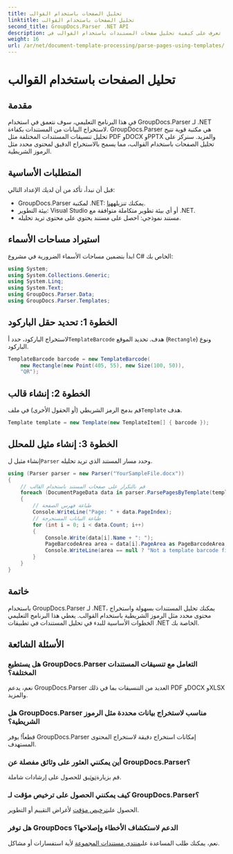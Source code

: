 ```yaml
---
title: تحليل الصفحات باستخدام القوالب
linktitle: تحليل الصفحات باستخدام القوالب
second_title: GroupDocs.Parser .NET API
description: تعرف على كيفية تحليل صفحات المستندات باستخدام القوالب في .NET باستخدام GroupDocs.Parser. استخراج محتوى محدد بكفاءة لتطبيقاتك.
weight: 16
url: /ar/net/document-template-processing/parse-pages-using-templates/
---
```


# تحليل الصفحات باستخدام القوالب

## مقدمة
في هذا البرنامج التعليمي، سوف نتعمق في استخدام GroupDocs.Parser لـ .NET لاستخراج البيانات من المستندات بكفاءة. GroupDocs.Parser هي مكتبة قوية تتيح تحليل تنسيقات المستندات المختلفة مثل PDF وDOCX وPPTX والمزيد. سنركز على تحليل الصفحات باستخدام القوالب، مما يسمح بالاستخراج الدقيق لمحتوى محدد مثل الرموز الشريطية.
## المتطلبات الأساسية
قبل أن نبدأ، تأكد من أن لديك الإعداد التالي:
-  GroupDocs.Parser لمكتبة .NET: يمكنك تنزيله[هنا](https://releases.groupdocs.com/parser/net/).
- بيئة التطوير: Visual Studio أو أي بيئة تطوير متكاملة متوافقة مع .NET.
- مستند نموذجي: احصل على مستند يحتوي على محتوى تريد تحليله.

## استيراد مساحات الأسماء
ابدأ بتضمين مساحات الأسماء الضرورية في مشروع C# الخاص بك:
```csharp
using System;
using System.Collections.Generic;
using System.Linq;
using System.Text;
using GroupDocs.Parser.Data;
using GroupDocs.Parser.Templates;
```
## الخطوة 1: تحديد حقل الباركود
 لاستخراج الباركود، حدد أ`TemplateBarcode` هدف. تحديد الموقع (`Rectangle`) ونوع الباركود.
```csharp
TemplateBarcode barcode = new TemplateBarcode(
    new Rectangle(new Point(405, 55), new Size(100, 50)),
    "QR");
```
## الخطوة 2: إنشاء قالب
 قم بدمج الرمز الشريطي (أو الحقول الأخرى) في ملف`Template` هدف.
```csharp
Template template = new Template(new TemplateItem[] { barcode });
```
## الخطوة 3: إنشاء مثيل للمحلل
 إنشاء مثيل ل`Parser` وحدد مسار المستند الذي تريد تحليله.
```csharp
using (Parser parser = new Parser("YourSampleFile.docx"))
{
    // قم بالتكرار على صفحات المستند باستخدام القالب
    foreach (DocumentPageData data in parser.ParsePagesByTemplate(template))
    {
        // طباعة فهرس الصفحة
        Console.WriteLine("Page: " + data.PageIndex);
        // طباعة البيانات المستخرجة
        for (int i = 0; i < data.Count; i++)
        {
            Console.Write(data[i].Name + ": ");
            PageBarcodeArea area = data[i].PageArea as PageBarcodeArea;
            Console.WriteLine(area == null ? "Not a template barcode field" : area.Value);
        }
    }
}
```

## خاتمة
باستخدام GroupDocs.Parser لـ .NET، يمكنك تحليل المستندات بسهولة واستخراج محتوى محدد مثل الرموز الشريطية باستخدام القوالب. يغطي هذا البرنامج التعليمي الخطوات الأساسية للبدء في تحليل المستندات في تطبيقات .NET الخاصة بك.

## الأسئلة الشائعة
### هل يستطيع GroupDocs.Parser التعامل مع تنسيقات المستندات المختلفة؟
نعم، يدعم GroupDocs.Parser العديد من التنسيقات بما في ذلك PDF وDOCX وXLSX والمزيد.
### هل GroupDocs.Parser مناسب لاستخراج بيانات محددة مثل الرموز الشريطية؟
قطعاً! يوفر GroupDocs.Parser إمكانات استخراج دقيقة لاستخراج المحتوى المستهدف.
### أين يمكنني العثور على وثائق مفصلة عن GroupDocs.Parser؟
 قم بزيارة[توثيق](https://tutorials.groupdocs.com/parser/net/) للحصول على إرشادات شاملة.
### كيف يمكنني الحصول على ترخيص مؤقت لـ GroupDocs.Parser؟
 الحصول على[ترخيص مؤقت](https://purchase.groupdocs.com/temporary-license/) لأغراض التقييم أو التطوير.
### هل توفر GroupDocs الدعم لاستكشاف الأخطاء وإصلاحها؟
 نعم، يمكنك طلب المساعدة على[منتدى مستندات المجموعة](https://forum.groupdocs.com/c/parser/17) لأية استفسارات أو مشاكل.